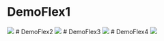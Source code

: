# DemoFlex1
<img src="flexDemo1.png">
# DemoFlex2
<img src="flextDemo2.png">
# DemoFlex3
<img src="flextDemo3.png">
# DemoFlex4
<img src="flexDemo4.png">
